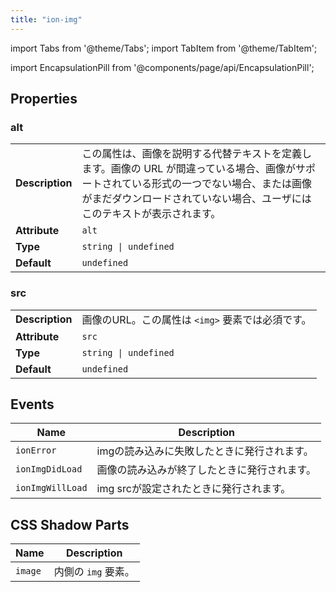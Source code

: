 ```yaml
---
title: "ion-img"
---
```

import Tabs from '@theme/Tabs';
import TabItem from '@theme/TabItem';

<head>
  <title>Img Tag to Lazy Load Images in Viewport | ion-img Tag</title>
  <meta name="description" content="Img tag lazy loads images whenever the tag is in the viewport. Utilize this component when generating large lists—as images are only loaded when visible." />
</head>

import EncapsulationPill from '@components/page/api/EncapsulationPill';

<EncapsulationPill type="shadow" />


  
## Properties


### alt

| | |
| --- | --- |
| **Description** | この属性は、画像を説明する代替テキストを定義します。画像の URL が間違っている場合、画像がサポートされている形式の一つでない場合、または画像がまだダウンロードされていない場合、ユーザにはこのテキストが表示されます。 |
| **Attribute** | `alt` |
| **Type** | `string \| undefined` |
| **Default** | `undefined` |



### src

| | |
| --- | --- |
| **Description** | 画像のURL。この属性は `<img>` 要素では必須です。 |
| **Attribute** | `src` |
| **Type** | `string \| undefined` |
| **Default** | `undefined` |



## Events

| Name | Description |
| --- | --- |
| `ionError` | imgの読み込みに失敗したときに発行されます。 |
| `ionImgDidLoad` | 画像の読み込みが終了したときに発行されます。 |
| `ionImgWillLoad` | img srcが設定されたときに発行されます。 |


## CSS Shadow Parts

| Name | Description |
| --- | --- |
| `image` | 内側の `img` 要素。 |

